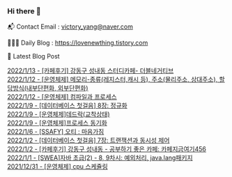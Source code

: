 ### Hi there 👋 

📬 Contact Email : victory_yang@naver.com 

👨🏻‍💻 Daily Blog : https://lovenewthing.tistory.com

🤩 Latest Blog Post

 [2022/1/13 - [카페후기] 강동구 성내동 스터디카페- 더블네거티브](https://lovenewthing.tistory.com/87) <br>
[2022/1/12 - [운영체제] 메모리-종류(레지스터,캐시 등), 주소(물리주소, 상대주소), 할당방식(내부단편화, 외부단편화)](https://lovenewthing.tistory.com/86) <br>
[2022/1/12 - [운영체제] 컴파일과 프로세스](https://lovenewthing.tistory.com/85) <br>
[2022/1/9 - [데이터베이스 첫걸음] 8장: 정규화](https://lovenewthing.tistory.com/84) <br>
[2022/1/9 - [운영체제]데드락(교착상태)](https://lovenewthing.tistory.com/83) <br>
[2022/1/9 - [운영체제]프로세스 동기화](https://lovenewthing.tistory.com/82) <br>
[2022/1/6 - [SSAFY] 오티 : 마음가짐](https://lovenewthing.tistory.com/81) <br>
[2022/1/2 - [데이터베이스 첫걸음] 7장: 트랜잭션과 동시성 제어](https://lovenewthing.tistory.com/80) <br>
[2022/1/2 - [카페후기] 강동구 성내동 - 공부하기 좋은 카페: 카페지금여기456](https://lovenewthing.tistory.com/79) <br>
[2022/1/1 - [SWEA]자바 초급(2) - 8, 9차시: 예외처리, java.lang패키지](https://lovenewthing.tistory.com/78) <br>
[2021/12/31 - [운영체제] cpu 스케쥴링](https://lovenewthing.tistory.com/77) <br>
